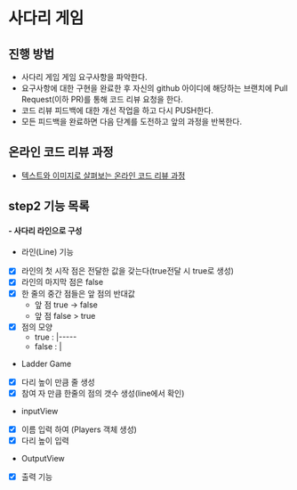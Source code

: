 # 사다리 게임
## 진행 방법
* 사다리 게임 게임 요구사항을 파악한다.
* 요구사항에 대한 구현을 완료한 후 자신의 github 아이디에 해당하는 브랜치에 Pull Request(이하 PR)를 통해 코드 리뷰 요청을 한다.
* 코드 리뷰 피드백에 대한 개선 작업을 하고 다시 PUSH한다.
* 모든 피드백을 완료하면 다음 단계를 도전하고 앞의 과정을 반복한다.

## 온라인 코드 리뷰 과정
* [텍스트와 이미지로 살펴보는 온라인 코드 리뷰 과정](https://github.com/nextstep-step/nextstep-docs/tree/master/codereview)


##  step2 기능 목록

#### - 사다리 라인으로 구성 

* 라인(Line) 기능  
 - [x] 라인의 첫 시작 점은 전달한 값을 갖는다(true전달 시 true로 생성)
 - [x] 라인의 마지막 점은 false
 - [x] 한 줄의 중간 점들은 앞 점의 반대값
   - 앞 점 true -> false 
   - 앞 점 false > true 
 - [x] 점의 모양 
   - true : |-----
   - false : |   
 * Ladder Game
 - [x] 다리 높이 만큼 줄 생성
 - [x] 참여 자 만큼 한줄의 점의 갯수 생성(line에서 확인)

* inputView 
 - [x] 이름 입력 하여 (Players 객체 생성)
 - [x] 다리 높이 입력

* OutputView
- [x] 출력 기능

